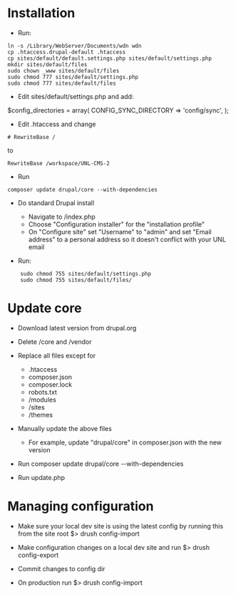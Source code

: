 # Installation
  
  * Run:
  ```
  ln -s /Library/WebServer/Documents/wdn wdn
  cp .htaccess.drupal-default .htaccess
  cp sites/default/default.settings.php sites/default/settings.php
  mkdir sites/default/files
  sudo chown _www sites/default/files
  sudo chmod 777 sites/default/settings.php
  sudo chmod 777 sites/default/files
  ```

  * Edit sites/default/settings.php and add:

  $config_directories = array(
    CONFIG_SYNC_DIRECTORY => 'config/sync',
  );

  * Edit .htaccess and change
  ``` 
  # RewriteBase /
  ```
  to
  ``` 
  RewriteBase /workspace/UNL-CMS-2
  ```

  * Run
  ```
  composer update drupal/core --with-dependencies
  ```

  * Do standard Drupal install
    - Navigate to /index.php
    - Choose "Configuration installer" for the "installation profile"
    - On "Configure site" set "Username" to "admin" and set "Email address" to a personal address so it doesn't conflict with your UNL email

  * Run:
```
    sudo chmod 755 sites/default/settings.php
    sudo chmod 755 sites/default/files/
```


# Update core

  * Download latest version from drupal.org

  * Delete /core and /vendor

  * Replace all files except for
    - .htaccess
    - composer.json
    - composer.lock
    - robots.txt
    - /modules
    - /sites
    - /themes

  * Manually update the above files
    - For example, update "drupal/core" in composer.json with the new version

  * Run composer update drupal/core --with-dependencies

  * Run update.php


# Managing configuration

  * Make sure your local dev site is using the latest config by running this from the site root $> drush config-import

  * Make configuration changes on a local dev site and run $> drush config-export

  * Commit changes to config dir

  * On production run $> drush config-import
